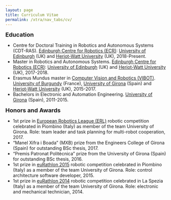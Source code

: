 ```yaml
---
layout: page
title: Curriculum Vitae
permalink: /xtra/nav_tabs/cv/
---
```



<!--
both worlds, industy and academia

I was born in <a href="https://en.wikipedia.org/wiki/Banyoles" class="body">Banyoles (Catalonia - Spain)</a> and got my B.Sc. in Electronic and Automation Engineering from the <a href="https://www.udg.edu/" class="body">University of Girona</a> in Girona (Catalonia - Spain). My interest in robotics and computer visions made me. 

Then, my understanding of robotics and computer vision were futher refined during my 


  interest for robotics pushed me to undertake the

A summary of my C.V is below. For a more complete version, please email me.
-->

<div class="wrapper-header">
  <font size="4"><b>Education</b></font>
</div>
<ul>
  <li> Centre for Doctoral Training in Robotics and Autonomous Systems (CDT-RAS). <a href="http://www.edinburgh-robotics.org/" class="body">Edinburgh Centre for Robotics (ECR)</a>: <a href="https://www.ed.ac.uk/" class="body">University of Edinburgh</a> (UK) and <a href="https://www.hw.ac.uk/" class="body">Heriot-Watt University</a> (UK), 2018-Present. </li>
  <li> Master in Robotics and Autonomous Systems. <a href="http://www.edinburgh-robotics.org/" class="body">Edinburgh Centre for Robotics (ECR)</a>: <a href="https://www.ed.ac.uk/" class="body">University of Edinburgh</a> (UK) and <a href="https://www.hw.ac.uk/" class="body">Heriot-Watt University</a> (UK), 2017-2018. </li>
  <li> Erasmus Mundus master in <a href="http://www.vibot.org/joint-msc-in-vision--robotics.html" class="body">Computer Vision and Robotics (VIBOT)</a>. <a href="http://en.u-bourgogne.fr/" class="body">University of Burgundy</a> (France), <a href="https://www.udg.edu/" class="body">University of Girona</a> (Spain) and <a href="https://www.hw.ac.uk/" class="body">Heriot-Watt University</a> (UK), 2015-2017. </li>
  <li> Bachelors in Electronic and Automation Engineering. <a href="https://www.udg.edu/" class="body">University of Girona</a> (Spain), 2011-2015.  </li>
</ul>





<!--ERF?-->

<div class="wrapper-header">
  <font size="4"><b>Honors and Awards</b></font>
</div>
<ul>
  <li> 1st prize in <a href="https://www.eu-robotics.net/robotics_league/" class="body">European Robotics League (ERL)</a> robotic competition celebrated in Piombino (Italy) as member of the team University of Girona. Role: team leader and task planning for multi-robot cooperation, 2017. </li>
  <li> “Manel Xifra i Boada” (MXB) prize from the Engineers College of Girona (Spain) for outstanding BSc thesis, 2017. </li>
  <li> “Premis Patronat Politècnica” prize from the University of Girona (Spain) for outstanding BSc thesis, 2016. </li>
  <li> 1st prize in <a href="https://www.eurathlon.eu/index.php/compete2/eurathlon2015/" class="body">euRathlon 2015</a> robotic competition celebrated in Piombino (Italy) as a member of the team University of Girona. Role: control architecture software developer, 2015. </li>
  <li> 1st prize in <a href="https://www.eurathlon.eu/index.php/compete2/eurathlon2014/" class="body">euRathlon 2014</a> robotic competition celebrated in La Spezia (Italy) as a member of the team University of Girona. Role: electronic and mechanical technician, 2014. </li>
</ul>








<!--
<div class="wrapper-header">
  <font size="4"><b>Selected Press</b></font>
</div>
-->
<!--https://www.eu-robotics.net/robotics_league/news/press/european-robotics-league-winners-tampere-finland.html?changelang=5-->
<!--https://www.eurathlon.eu/index.php/compete2/eurathlon2015/results2015/-->
<!--https://www.eurathlon.eu/index.php/compete2/eurathlon2014/1080-2/-->